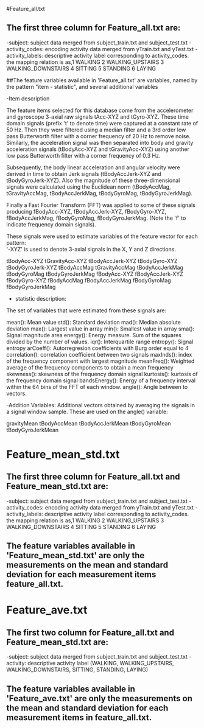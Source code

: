 #Feature_all.txt

## The first three column for Feature_all.txt are:

-subject: subject data merged from subject_train.txt and subject_test.txt
-activity_codes: encoding activity data merged from yTrain.txt and yTest.txt
-activity_labels: descriptive activity label corresponding to activity_codes. the mapping relation is as,1 WALKING
2 WALKING_UPSTAIRS
3 WALKING_DOWNSTAIRS
4 SITTING
5 STANDING
6 LAYING


##The feature variables available in 'Feature_all.txt' are variables, named by the pattern "item - statistic", and several additional variables

-Item description

The feature items selected for this database come from the accelerometer and gyroscope 3-axial raw signals tAcc-XYZ and tGyro-XYZ. These time domain signals (prefix 't' to denote time) were captured at a constant rate of 50 Hz. Then they were filtered using a median filter and a 3rd order low pass Butterworth filter with a corner frequency of 20 Hz to remove noise. Similarly, the acceleration signal was then separated into body and gravity acceleration signals (tBodyAcc-XYZ and tGravityAcc-XYZ) using another low pass Butterworth filter with a corner frequency of 0.3 Hz. 

Subsequently, the body linear acceleration and angular velocity were derived in time to obtain Jerk signals (tBodyAccJerk-XYZ and tBodyGyroJerk-XYZ). Also the magnitude of these three-dimensional signals were calculated using the Euclidean norm (tBodyAccMag, tGravityAccMag, tBodyAccJerkMag, tBodyGyroMag, tBodyGyroJerkMag). 

Finally a Fast Fourier Transform (FFT) was applied to some of these signals producing fBodyAcc-XYZ, fBodyAccJerk-XYZ, fBodyGyro-XYZ, fBodyAccJerkMag, fBodyGyroMag, fBodyGyroJerkMag. (Note the 'f' to indicate frequency domain signals). 

These signals were used to estimate variables of the feature vector for each pattern:  
'-XYZ' is used to denote 3-axial signals in the X, Y and Z directions.

tBodyAcc-XYZ
tGravityAcc-XYZ
tBodyAccJerk-XYZ
tBodyGyro-XYZ
tBodyGyroJerk-XYZ
tBodyAccMag
tGravityAccMag
tBodyAccJerkMag
tBodyGyroMag
tBodyGyroJerkMag
fBodyAcc-XYZ
fBodyAccJerk-XYZ
fBodyGyro-XYZ
fBodyAccMag
fBodyAccJerkMag
fBodyGyroMag
fBodyGyroJerkMag

- statistic description:

The set of variables that were estimated from these signals are: 

mean(): Mean value
std(): Standard deviation
mad(): Median absolute deviation 
max(): Largest value in array
min(): Smallest value in array
sma(): Signal magnitude area
energy(): Energy measure. Sum of the squares divided by the number of values. 
iqr(): Interquartile range 
entropy(): Signal entropy
arCoeff(): Autorregresion coefficients with Burg order equal to 4
correlation(): correlation coefficient between two signals
maxInds(): index of the frequency component with largest magnitude
meanFreq(): Weighted average of the frequency components to obtain a mean frequency
skewness(): skewness of the frequency domain signal 
kurtosis(): kurtosis of the frequency domain signal 
bandsEnergy(): Energy of a frequency interval within the 64 bins of the FFT of each window.
angle(): Angle between to vectors.

-Addition Variables:
Additional vectors obtained by averaging the signals in a signal window sample. These are used on the angle() variable:

gravityMean
tBodyAccMean
tBodyAccJerkMean
tBodyGyroMean
tBodyGyroJerkMean

# Feature_mean_std.txt

## The first three column for Feature_all.txt and Feature_mean_std.txt are:

-subject: subject data merged from subject_train.txt and subject_test.txt
-activity_codes: encoding activity data merged from yTrain.txt and yTest.txt
-activity_labels: descriptive activity label corresponding to activity_codes. the mapping relation is as,1 WALKING
2 WALKING_UPSTAIRS
3 WALKING_DOWNSTAIRS
4 SITTING
5 STANDING
6 LAYING



## The feature variables available in 'Feature_mean_std.txt' are only the measurements on the mean and standard deviation for each measurement items feature_all.txt.

# Feature_ave.txt

## The first two column for Feature_all.txt and Feature_mean_std.txt are:

-subject: subject data merged from subject_train.txt and subject_test.txt
-activity: descriptive activity label (WALKING, WALKING_UPSTAIRS, WALKING_DOWNSTAIRS, SITTING, STANDING, LAYING)


## The feature variables available in 'Feature_ave.txt' are only the measurements on the mean and standard deviation for each measurement items in feature_all.txt.

